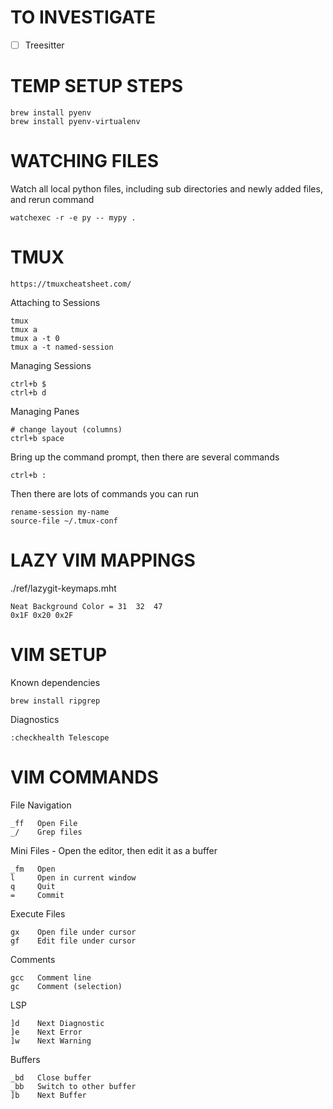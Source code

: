 TO INVESTIGATE
==============

- [ ] Treesitter



TEMP SETUP STEPS
================


    brew install pyenv
    brew install pyenv-virtualenv



WATCHING FILES
==============

Watch all local python files, including sub directories and newly added files, and rerun command 

    watchexec -r -e py -- mypy .


    





TMUX
==================

    https://tmuxcheatsheet.com/


Attaching to Sessions

    tmux
    tmux a
    tmux a -t 0
    tmux a -t named-session

Managing Sessions
  
    ctrl+b $
    ctrl+b d




Managing Panes

    # change layout (columns)
    ctrl+b space



Bring up the command prompt, then there are several commands

    ctrl+b :

Then there are lots of commands you can run

    rename-session my-name
    source-file ~/.tmux-conf


LAZY VIM MAPPINGS
==================

./ref/lazygit-keymaps.mht





    Neat Background Color = 31	32	47
    0x1F 0x20 0x2F



VIM SETUP
============


Known dependencies

    brew install ripgrep


Diagnostics

    :checkhealth Telescope


VIM COMMANDS
============


File Navigation

    _ff   Open File
    _/    Grep files

Mini Files - Open the editor, then edit it as a buffer

    _fm   Open
    l     Open in current window
    q     Quit
    =     Commit

Execute Files

    gx    Open file under cursor
    gf    Edit file under cursor


Comments

    gcc   Comment line
    gc    Comment (selection)

LSP

    ]d    Next Diagnostic
    ]e    Next Error
    ]w    Next Warning

Buffers

    _bd   Close buffer
    _bb   Switch to other buffer
    ]b    Next Buffer
